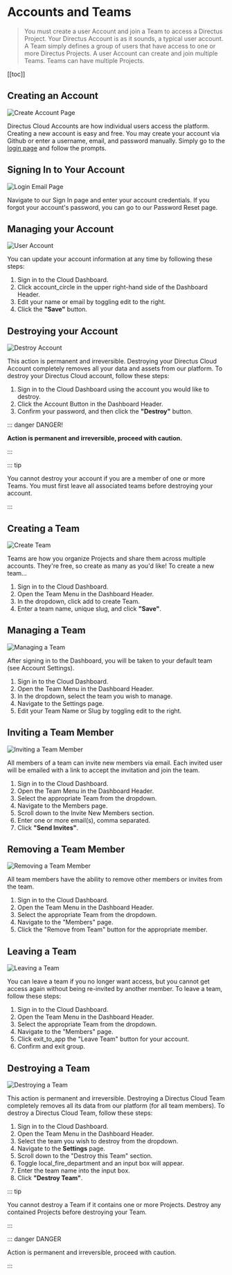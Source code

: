 # Accounts and Teams

> You must create a user Account and join a Team to access a Directus Project. Your Directus Account is as it sounds, a
> typical user account. A Team simply defines a group of users that have access to one or more Directus Projects. A user
> Account can create and join multiple Teams. Teams can have multiple Projects.

[[toc]]

## Creating an Account

![Create Account Page](image.webp)

Directus Cloud Accounts are how individual users access the platform. Creating a new account is easy and free. You may
create your account via Github or enter a username, email, and password manually. Simply go to the
[login page](https://directus.cloud/login) and follow the prompts.

## Signing In to Your Account

![Login Email Page](image.webp)

Navigate to our Sign In page and enter your account credentials. If you forgot your account's password, you can go to
our Password Reset page.

## Managing your Account

![User Account](image.webp)

You can update your account information at any time by following these steps:

1. Sign in to the Cloud Dashboard.
2. Click <span mi icon>account_circle</span> in the upper right-hand side of the Dashboard Header.
3. Edit your name or email by toggling <span mi icon warn>edit</span> to the right.
4. Click the **"Save"** button.

## Destroying your Account

![Destroy Account](image.webp)

This action is permanent and irreversible. Destroying your Directus Cloud Account completely removes all your data and
assets from our platform. To destroy your Directus Cloud account, follow these steps:

1. Sign in to the Cloud Dashboard using the account you would like to destroy.
2. Click the Account Button in the Dashboard Header.
3. Confirm your password, and then click the **"Destroy"** button.

::: danger DANGER!

**Action is permanent and irreversible, proceed with caution.**

:::

::: tip

You cannot destroy your account if you are a member of one or more Teams. You must first leave all associated teams
before destroying your account.

:::

## Creating a Team

![Create Team](image.webp)

Teams are how you organize Projects and share them across multiple accounts. They're free, so create as many as you'd
like! To create a new team...

1. Sign in to the Cloud Dashboard.
2. Open the Team Menu in the Dashboard Header.
3. In the dropdown, click <span mi icon>add</span> to create Team.
4. Enter a team name, unique slug, and click **"Save"**.

## Managing a Team

![Managing a Team]()

After signing in to the Dashboard, you will be taken to your default team (see Account Settings).

1. Sign in to the Cloud Dashboard.
2. Open the Team Menu in the Dashboard Header.
3. In the dropdown, select the team you wish to manage.
4. Navigate to the Settings page.
5. Edit your Team Name or Slug by toggling <span mi icon warn>edit</span> to the right.

## Inviting a Team Member

![Inviting a Team Member]()

All members of a team can invite new members via email. Each invited user will be emailed with a link to accept the
invitation and join the team.

1. Sign in to the Cloud Dashboard.
2. Open the Team Menu in the Dashboard Header.
3. Select the appropriate Team from the dropdown.
4. Navigate to the Members page.
5. Scroll down to the Invite New Members section.
6. Enter one or more email(s), comma separated.
7. Click **"Send Invites"**.

## Removing a Team Member

![Removing a Team Member]()

All team members have the ability to remove other members or invites from the team.

1. Sign in to the Cloud Dashboard.
2. Open the Team Menu in the Dashboard Header.
3. Select the appropriate Team from the dropdown.
4. Navigate to the "Members" page.
5. Click the "Remove from Team" button for the appropriate member.

## Leaving a Team

![Leaving a Team]()

You can leave a team if you no longer want access, but you cannot get access again without being re-invited by another
member. To leave a team, follow these steps:

1. Sign in to the Cloud Dashboard.
2. Open the Team Menu in the Dashboard Header.
3. Select the appropriate Team from the dropdown.
4. Navigate to the "Members" page.
5. Click <span mi icon>exit_to_app</span> the "Leave Team" button for your account.
6. Confirm and exit group.

## Destroying a Team

![Destroying a Team]()

This action is permanent and irreversible. Destroying a Directus Cloud Team completely removes all its data from our
platform (for all team members). To destroy a Directus Cloud Team, follow these steps:

1. Sign in to the Cloud Dashboard.
2. Open the Team Menu in the Dashboard Header.
3. Select the team you wish to destroy from the dropdown.
4. Navigate to the **Settings** page.
5. Scroll down to the "Destroy this Team" section.
6. Toggle <span mi icon danger>local_fire_department</span> and an input box will appear.
7. Enter the team name into the input box.
8. Click **"Destroy Team"**.

::: tip

You cannot destroy a Team if it contains one or more Projects. Destroy any contained Projects before destroying your
Team.

:::

::: danger DANGER

Action is permanent and irreversible, proceed with caution.

:::
